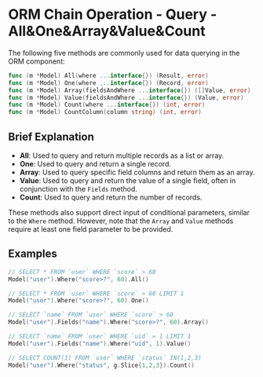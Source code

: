 # ORM Chain Operation - Query - All&One&Array&Value&Count

The following five methods are commonly used for data querying in the ORM component:

```go
func (m *Model) All(where ...interface{}) (Result, error)
func (m *Model) One(where ...interface{}) (Record, error)
func (m *Model) Array(fieldsAndWhere ...interface{}) ([]Value, error)
func (m *Model) Value(fieldsAndWhere ...interface{}) (Value, error)
func (m *Model) Count(where ...interface{}) (int, error)
func (m *Model) CountColumn(column string) (int, error)
```

## Brief Explanation

- **All**: Used to query and return multiple records as a list or array.
- **One**: Used to query and return a single record.
- **Array**: Used to query specific field columns and return them as an array.
- **Value**: Used to query and return the value of a single field, often in conjunction with the `Fields` method.
- **Count**: Used to query and return the number of records.

These methods also support direct input of conditional parameters, similar to the `Where` method. However, note that the `Array` and `Value` methods require at least one field parameter to be provided.

## Examples

```go
// SELECT * FROM `user` WHERE `score` > 60
Model("user").Where("score>?", 60).All()

// SELECT * FROM `user` WHERE `score` > 60 LIMIT 1
Model("user").Where("score>?", 60).One()

// SELECT `name` FROM `user` WHERE `score` > 60
Model("user").Fields("name").Where("score>?", 60).Array()

// SELECT `name` FROM `user` WHERE `uid` = 1 LIMIT 1
Model("user").Fields("name").Where("uid", 1).Value()

// SELECT COUNT(1) FROM `user` WHERE `status` IN(1,2,3)
Model("user").Where("status", g.Slice{1,2,3}).Count()
```
